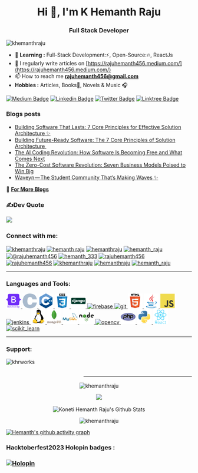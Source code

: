 <h1 align="center">Hi 👋, I'm K Hemanth Raju</h1>

<h3 align="center"> Full Stack Developer </h3>

<p align="left"> <img src="https://komarev.com/ghpvc/?username=khemanthraju&label=Profile%20views&color=0e75b6&style=flat" alt="khemanthraju" /> </p>

- 🌱 **Learning :** Full-Stack Development:⚡, Open-Source:🔥, ReactJs
- 📝 I regularly write articles on [https://rajuhemanth456.medium.com/](https://rajuhemanth456.medium.com/)
- 📫 How to reach me **rajuhemanth456@gmail.com**
- **Hobbies :** Articles, Books📕, Novels & Music :headphones:

 [![Medium Badge](https://img.shields.io/badge/-khraju-03a9f4?style=flat-square&logo=Hashnode&logoColor=white&link=https://medium.com/@rajuhemanth456)](https://medium.com/@rajuhemanth456) [![Linkedin Badge](https://img.shields.io/badge/-hemanth-darkblue?style=flat-square&logo=Linkedin&logoColor=white&link=https://www.linkedin.com/in/hemanth-raju-koneti//)](https://www.linkedin.com/in/hemanth-raju-koneti/) [![Twitter Badge](https://img.shields.io/badge/-khr_003-1ca0f1?style=flat-square&logo=twitter&logoColor=white&link=https://twitter.com/khraju123)](https://twitter.com/khraju123)   [![Linktree Badge](https://img.shields.io/badge/-khr-pink?style=flat-square&logo=Linktree&logoColor=black&link=https://khr_tech.bio.link)](https://linktr.ee/khr_tech) 
 <!--<a href="https://www.buymeacoffee.com/khrworks"><img src="https://img.buymeacoffee.com/button-api/?text=Buy me a coffee&emoji=&slug=khrworks&button_colour=FFDD00&font_colour=000000&font_family=Cookie&outline_colour=000000&coffee_colour=ffffff"></a>-->

### Blogs posts
<!-- BLOG-POST-LIST:START -->
- [Building Software That Lasts: 7 Core Principles for Effective Solution Architecture ️✨](https://rajuhemanth456.medium.com/building-software-that-lasts-7-core-principles-for-effective-solution-architecture-%EF%B8%8F-4a9222e52357?source=rss-e581dd6999ee------2)
- [Building Future-Ready Software: The 7 Core Principles of Solution Architecture ️️](https://ai.plainenglish.io/building-future-ready-software-the-7-core-principles-of-solution-architecture-%EF%B8%8F-%EF%B8%8F-9f44282c9e79?source=rss-e581dd6999ee------2)
- [The AI Coding Revolution: How Software Is Becoming Free and What Comes Next](https://ai.plainenglish.io/the-ai-coding-revolution-how-software-is-becoming-free-and-what-comes-next-bb4816297494?source=rss-e581dd6999ee------2)
- [The Zero-Cost Software Revolution: Seven Business Models Poised to Win Big](https://ai.plainenglish.io/the-zero-cost-software-revolution-seven-business-models-poised-to-win-big-e06fc7396163?source=rss-e581dd6999ee------2)
- [Waveyn — The Student Community That’s Making Waves ✨](https://ai.plainenglish.io/waveyn-the-student-community-thats-making-waves-7fcd74899730?source=rss-e581dd6999ee------2)
<!-- BLOG-POST-LIST:END -->
🔗 **[For More Blogs](https://medium.com/@rajuhemanth456)**

### ✍️Dev Quote
![](https://quotes-github-readme.vercel.app/api?type=horizontal&theme=vue)

<h3 align="left">Connect with me:</h3>
<p align="left">
<a href="https://dev.to/khemanthraju" target="blank"><img align="center" src="https://cdn.jsdelivr.net/npm/simple-icons@3.0.1/icons/dev-dot-to.svg" alt="khemanthraju" height="30" width="40" /></a>
<a href="https://linkedin.com/in/hemanth raju" target="blank"><img align="center" src="https://raw.githubusercontent.com/rahuldkjain/github-profile-readme-generator/master/src/images/icons/Social/linked-in-alt.svg" alt="hemanth raju" height="30" width="40" /></a>
<a href="https://kaggle.com/hemanthraju" target="blank"><img align="center" src="https://raw.githubusercontent.com/rahuldkjain/github-profile-readme-generator/master/src/images/icons/Social/kaggle.svg" alt="hemanthraju" height="30" width="40" /></a>
<a href="https://dribbble.com/hemanth_raju" target="blank"><img align="center" src="https://raw.githubusercontent.com/rahuldkjain/github-profile-readme-generator/master/src/images/icons/Social/dribbble.svg" alt="hemanth_raju" height="30" width="40" /></a>
<a href="https://medium.com/@rajuhemanth456" target="blank"><img align="center" src="https://raw.githubusercontent.com/rahuldkjain/github-profile-readme-generator/master/src/images/icons/Social/medium.svg" alt="@rajuhemanth456" height="30" width="40" /></a>
<a href="https://www.codechef.com/users/hemanth_333" target="blank"><img align="center" src="https://cdn.jsdelivr.net/npm/simple-icons@3.1.0/icons/codechef.svg" alt="hemanth_333" height="30" width="40" /></a>
<a href="https://www.hackerrank.com/rajuhemanth456" target="blank"><img align="center" src="https://raw.githubusercontent.com/rahuldkjain/github-profile-readme-generator/master/src/images/icons/Social/hackerrank.svg" alt="rajuhemanth456" height="30" width="40" /></a>
<a href="https://codeforces.com/profile/rajuhemanth456" target="blank"><img align="center" src="https://cdn.jsdelivr.net/npm/simple-icons@3.0.1/icons/codeforces.svg" alt="rajuhemanth456" height="30" width="40" /></a>
<a href="https://www.leetcode.com/khemanthraju" target="blank"><img align="center" src="https://raw.githubusercontent.com/rahuldkjain/github-profile-readme-generator/master/src/images/icons/Social/leet-code.svg" alt="khemanthraju" height="30" width="40" /></a>
<a href="https://auth.geeksforgeeks.org/user/hemanthraju" target="blank"><img align="center" src="https://raw.githubusercontent.com/rahuldkjain/github-profile-readme-generator/master/src/images/icons/Social/geeks-for-geeks.svg" alt="hemanthraju" height="30" width="40" /></a>
<a href="https://www.topcoder.com/members/hemanth_raju" target="blank"><img align="center" src="https://cdn.jsdelivr.net/npm/simple-icons@3.0.1/icons/topcoder.svg" alt="hemanth_raju" height="30" width="40" /></a>
</p>
<hr>
<h3 align="left">Languages and Tools:</h3>
<p align="left"> <a href="https://getbootstrap.com" target="_blank"> <img src="https://raw.githubusercontent.com/devicons/devicon/master/icons/bootstrap/bootstrap-plain-wordmark.svg" alt="bootstrap" width="40" height="40"/> </a> <a href="https://www.cprogramming.com/" target="_blank"> <img src="https://raw.githubusercontent.com/devicons/devicon/master/icons/c/c-original.svg" alt="c" width="40" height="40"/> </a> <a href="https://www.w3schools.com/cpp/" target="_blank"> <img src="https://raw.githubusercontent.com/devicons/devicon/master/icons/cplusplus/cplusplus-original.svg" alt="cplusplus" width="40" height="40"/> </a> <a href="https://www.w3schools.com/css/" target="_blank"> <img src="https://raw.githubusercontent.com/devicons/devicon/master/icons/css3/css3-original-wordmark.svg" alt="css3" width="40" height="40"/> </a> <a href="https://www.djangoproject.com/" target="_blank"> <img src="https://raw.githubusercontent.com/devicons/devicon/master/icons/django/django-original.svg" alt="django" width="40" height="40"/> </a> <a href="https://firebase.google.com/" target="_blank"> <img src="https://www.vectorlogo.zone/logos/firebase/firebase-icon.svg" alt="firebase" width="40" height="40"/> </a> <a href="https://git-scm.com/" target="_blank"> <img src="https://www.vectorlogo.zone/logos/git-scm/git-scm-icon.svg" alt="git" width="40" height="40"/> </a> <a href="https://www.w3.org/html/" target="_blank"> <img src="https://raw.githubusercontent.com/devicons/devicon/master/icons/html5/html5-original-wordmark.svg" alt="html5" width="40" height="40"/> </a> <a href="https://www.java.com" target="_blank"> <img src="https://raw.githubusercontent.com/devicons/devicon/master/icons/java/java-original.svg" alt="java" width="40" height="40"/> </a> <a href="https://developer.mozilla.org/en-US/docs/Web/JavaScript" target="_blank"> <img src="https://raw.githubusercontent.com/devicons/devicon/master/icons/javascript/javascript-original.svg" alt="javascript" width="40" height="40"/> </a> <a href="https://www.jenkins.io" target="_blank"> <img src="https://www.vectorlogo.zone/logos/jenkins/jenkins-icon.svg" alt="jenkins" width="40" height="40"/> </a> <a href="https://www.linux.org/" target="_blank"> <img src="https://raw.githubusercontent.com/devicons/devicon/master/icons/linux/linux-original.svg" alt="linux" width="40" height="40"/> </a> <a href="https://www.mongodb.com/" target="_blank"> <img src="https://raw.githubusercontent.com/devicons/devicon/master/icons/mongodb/mongodb-original-wordmark.svg" alt="mongodb" width="40" height="40"/> </a> <a href="https://www.mysql.com/" target="_blank"> <img src="https://raw.githubusercontent.com/devicons/devicon/master/icons/mysql/mysql-original-wordmark.svg" alt="mysql" width="40" height="40"/> </a> <a href="https://nodejs.org" target="_blank"> <img src="https://raw.githubusercontent.com/devicons/devicon/master/icons/nodejs/nodejs-original-wordmark.svg" alt="nodejs" width="40" height="40"/> </a> <a href="https://opencv.org/" target="_blank"> <img src="https://www.vectorlogo.zone/logos/opencv/opencv-icon.svg" alt="opencv" width="40" height="40"/> </a> <a href="https://www.php.net" target="_blank"> <img src="https://raw.githubusercontent.com/devicons/devicon/master/icons/php/php-original.svg" alt="php" width="40" height="40"/> </a> <a href="https://www.python.org" target="_blank"> <img src="https://raw.githubusercontent.com/devicons/devicon/master/icons/python/python-original.svg" alt="python" width="40" height="40"/> </a> <a href="https://reactjs.org/" target="_blank"> <img src="https://raw.githubusercontent.com/devicons/devicon/master/icons/react/react-original-wordmark.svg" alt="react" width="40" height="40"/> </a> <a href="https://scikit-learn.org/" target="_blank"> <img src="https://upload.wikimedia.org/wikipedia/commons/0/05/Scikit_learn_logo_small.svg" alt="scikit_learn" width="40" height="40"/> </a> </p>
<hr>

<h3 align="left">Support:</h3>
<p><a href="https://www.buymeacoffee.com/khrworks"> <img align="left" src="https://cdn.buymeacoffee.com/buttons/v2/default-yellow.png" height="50" width="210" alt="khrworks" /></a></p><br><br>
<hr>
<!--![LeetCode Stats](https://leetcard.jacoblin.cool/KHemanthRaju?theme=catppuccinMocha&font=Quicksand&ext=heatmap)-->

<p align="center"><img align="center" src="https://github-readme-stats.vercel.app/api/top-langs?username=khemanthraju&show_icons=true&locale=en&layout=compact" alt="khemanthraju" /></p>
<p align="center">
  <img alig src="https://github-profile-trophy.vercel.app/?username=KHemanthRaju&&row=2&column=4&theme=juicyfresh" />
</p>
<p align="center">
  <img alt="Koneti Hemanth Raju's Github Stats" src="https://github-readme-stats.vercel.app/api?username=KHemanthRaju&show_icons=true&theme=gotham">
</p>
<!--<p align="center">
  <img alt="Top Languages" src="https://github-readme-stats.vercel.app/api/top-langs/?username=KHemanthRaju&show_icons=true&theme=gotham">
</p>-->
<p align="center"><img src="https://github-readme-streak-stats.herokuapp.com/?user=khemanthraju&" alt="khemanthraju" /></p>

<!--![snake gif](https://github.com/KHemanthRaju/KHemanthRaju/blob/output/github-contribution-grid-snake.gif)-->

[![Hemanth's github activity graph](https://github-readme-activity-graph.vercel.app/graph?username=KHemanthRaju)](https://github.com/khemanthraju/github-readme-activity-graph)

<h3>Hacktoberfest2023 Holopin badges :<h3>
  
[![Holopin](https://holopin.me/khemanthraju)](https://holopin.io/@khemanthraju)

[website]: https://khr-portfolio.netlify.app/
[linkedin]:https://www.linkedin.com/in/hemanth-raju-koneti/
[twitter]: https://twitter.com/khraju123
[medium]: https://medium.com/@rajuhemanth456
[gmail]: rajuhemanth456@gmail.com



